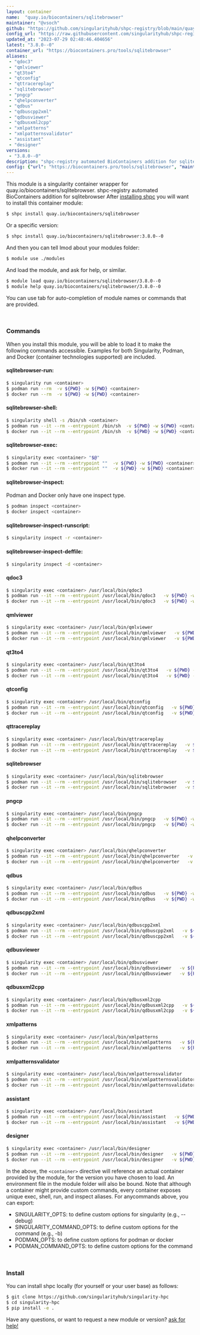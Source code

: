 ```yaml
---
layout: container
name:  "quay.io/biocontainers/sqlitebrowser"
maintainer: "@vsoch"
github: "https://github.com/singularityhub/shpc-registry/blob/main/quay.io/biocontainers/sqlitebrowser/container.yaml"
config_url: "https://raw.githubusercontent.com/singularityhub/shpc-registry/main/quay.io/biocontainers/sqlitebrowser/container.yaml"
updated_at: "2023-07-29 02:48:46.404656"
latest: "3.8.0--0"
container_url: "https://biocontainers.pro/tools/sqlitebrowser"
aliases:
 - "qdoc3"
 - "qmlviewer"
 - "qt3to4"
 - "qtconfig"
 - "qttracereplay"
 - "sqlitebrowser"
 - "pngcp"
 - "qhelpconverter"
 - "qdbus"
 - "qdbuscpp2xml"
 - "qdbusviewer"
 - "qdbusxml2cpp"
 - "xmlpatterns"
 - "xmlpatternsvalidator"
 - "assistant"
 - "designer"
versions:
 - "3.8.0--0"
description: "shpc-registry automated BioContainers addition for sqlitebrowser"
config: {"url": "https://biocontainers.pro/tools/sqlitebrowser", "maintainer": "@vsoch", "description": "shpc-registry automated BioContainers addition for sqlitebrowser", "latest": {"3.8.0--0": "sha256:39e283319207b78e1721934a52c70a929f3bd2070fcd1f7900b920477ca3fd08"}, "tags": {"3.8.0--0": "sha256:39e283319207b78e1721934a52c70a929f3bd2070fcd1f7900b920477ca3fd08"}, "docker": "quay.io/biocontainers/sqlitebrowser", "aliases": {"qdoc3": "/usr/local/bin/qdoc3", "qmlviewer": "/usr/local/bin/qmlviewer", "qt3to4": "/usr/local/bin/qt3to4", "qtconfig": "/usr/local/bin/qtconfig", "qttracereplay": "/usr/local/bin/qttracereplay", "sqlitebrowser": "/usr/local/bin/sqlitebrowser", "pngcp": "/usr/local/bin/pngcp", "qhelpconverter": "/usr/local/bin/qhelpconverter", "qdbus": "/usr/local/bin/qdbus", "qdbuscpp2xml": "/usr/local/bin/qdbuscpp2xml", "qdbusviewer": "/usr/local/bin/qdbusviewer", "qdbusxml2cpp": "/usr/local/bin/qdbusxml2cpp", "xmlpatterns": "/usr/local/bin/xmlpatterns", "xmlpatternsvalidator": "/usr/local/bin/xmlpatternsvalidator", "assistant": "/usr/local/bin/assistant", "designer": "/usr/local/bin/designer"}}
---
```


This module is a singularity container wrapper for quay.io/biocontainers/sqlitebrowser.
shpc-registry automated BioContainers addition for sqlitebrowser
After [installing shpc](#install) you will want to install this container module:


```bash
$ shpc install quay.io/biocontainers/sqlitebrowser
```

Or a specific version:

```bash
$ shpc install quay.io/biocontainers/sqlitebrowser:3.8.0--0
```

And then you can tell lmod about your modules folder:

```bash
$ module use ./modules
```

And load the module, and ask for help, or similar.

```bash
$ module load quay.io/biocontainers/sqlitebrowser/3.8.0--0
$ module help quay.io/biocontainers/sqlitebrowser/3.8.0--0
```

You can use tab for auto-completion of module names or commands that are provided.

<br>

### Commands

When you install this module, you will be able to load it to make the following commands accessible.
Examples for both Singularity, Podman, and Docker (container technologies supported) are included.

#### sqlitebrowser-run:

```bash
$ singularity run <container>
$ podman run --rm  -v ${PWD} -w ${PWD} <container>
$ docker run --rm  -v ${PWD} -w ${PWD} <container>
```

#### sqlitebrowser-shell:

```bash
$ singularity shell -s /bin/sh <container>
$ podman run --it --rm --entrypoint /bin/sh  -v ${PWD} -w ${PWD} <container>
$ docker run --it --rm --entrypoint /bin/sh  -v ${PWD} -w ${PWD} <container>
```

#### sqlitebrowser-exec:

```bash
$ singularity exec <container> "$@"
$ podman run --it --rm --entrypoint ""  -v ${PWD} -w ${PWD} <container> "$@"
$ docker run --it --rm --entrypoint ""  -v ${PWD} -w ${PWD} <container> "$@"
```

#### sqlitebrowser-inspect:

Podman and Docker only have one inspect type.

```bash
$ podman inspect <container>
$ docker inspect <container>
```

#### sqlitebrowser-inspect-runscript:

```bash
$ singularity inspect -r <container>
```

#### sqlitebrowser-inspect-deffile:

```bash
$ singularity inspect -d <container>
```


#### qdoc3

```bash
$ singularity exec <container> /usr/local/bin/qdoc3
$ podman run --it --rm --entrypoint /usr/local/bin/qdoc3   -v ${PWD} -w ${PWD} <container> -c " $@"
$ docker run --it --rm --entrypoint /usr/local/bin/qdoc3   -v ${PWD} -w ${PWD} <container> -c " $@"
```


#### qmlviewer

```bash
$ singularity exec <container> /usr/local/bin/qmlviewer
$ podman run --it --rm --entrypoint /usr/local/bin/qmlviewer   -v ${PWD} -w ${PWD} <container> -c " $@"
$ docker run --it --rm --entrypoint /usr/local/bin/qmlviewer   -v ${PWD} -w ${PWD} <container> -c " $@"
```


#### qt3to4

```bash
$ singularity exec <container> /usr/local/bin/qt3to4
$ podman run --it --rm --entrypoint /usr/local/bin/qt3to4   -v ${PWD} -w ${PWD} <container> -c " $@"
$ docker run --it --rm --entrypoint /usr/local/bin/qt3to4   -v ${PWD} -w ${PWD} <container> -c " $@"
```


#### qtconfig

```bash
$ singularity exec <container> /usr/local/bin/qtconfig
$ podman run --it --rm --entrypoint /usr/local/bin/qtconfig   -v ${PWD} -w ${PWD} <container> -c " $@"
$ docker run --it --rm --entrypoint /usr/local/bin/qtconfig   -v ${PWD} -w ${PWD} <container> -c " $@"
```


#### qttracereplay

```bash
$ singularity exec <container> /usr/local/bin/qttracereplay
$ podman run --it --rm --entrypoint /usr/local/bin/qttracereplay   -v ${PWD} -w ${PWD} <container> -c " $@"
$ docker run --it --rm --entrypoint /usr/local/bin/qttracereplay   -v ${PWD} -w ${PWD} <container> -c " $@"
```


#### sqlitebrowser

```bash
$ singularity exec <container> /usr/local/bin/sqlitebrowser
$ podman run --it --rm --entrypoint /usr/local/bin/sqlitebrowser   -v ${PWD} -w ${PWD} <container> -c " $@"
$ docker run --it --rm --entrypoint /usr/local/bin/sqlitebrowser   -v ${PWD} -w ${PWD} <container> -c " $@"
```


#### pngcp

```bash
$ singularity exec <container> /usr/local/bin/pngcp
$ podman run --it --rm --entrypoint /usr/local/bin/pngcp   -v ${PWD} -w ${PWD} <container> -c " $@"
$ docker run --it --rm --entrypoint /usr/local/bin/pngcp   -v ${PWD} -w ${PWD} <container> -c " $@"
```


#### qhelpconverter

```bash
$ singularity exec <container> /usr/local/bin/qhelpconverter
$ podman run --it --rm --entrypoint /usr/local/bin/qhelpconverter   -v ${PWD} -w ${PWD} <container> -c " $@"
$ docker run --it --rm --entrypoint /usr/local/bin/qhelpconverter   -v ${PWD} -w ${PWD} <container> -c " $@"
```


#### qdbus

```bash
$ singularity exec <container> /usr/local/bin/qdbus
$ podman run --it --rm --entrypoint /usr/local/bin/qdbus   -v ${PWD} -w ${PWD} <container> -c " $@"
$ docker run --it --rm --entrypoint /usr/local/bin/qdbus   -v ${PWD} -w ${PWD} <container> -c " $@"
```


#### qdbuscpp2xml

```bash
$ singularity exec <container> /usr/local/bin/qdbuscpp2xml
$ podman run --it --rm --entrypoint /usr/local/bin/qdbuscpp2xml   -v ${PWD} -w ${PWD} <container> -c " $@"
$ docker run --it --rm --entrypoint /usr/local/bin/qdbuscpp2xml   -v ${PWD} -w ${PWD} <container> -c " $@"
```


#### qdbusviewer

```bash
$ singularity exec <container> /usr/local/bin/qdbusviewer
$ podman run --it --rm --entrypoint /usr/local/bin/qdbusviewer   -v ${PWD} -w ${PWD} <container> -c " $@"
$ docker run --it --rm --entrypoint /usr/local/bin/qdbusviewer   -v ${PWD} -w ${PWD} <container> -c " $@"
```


#### qdbusxml2cpp

```bash
$ singularity exec <container> /usr/local/bin/qdbusxml2cpp
$ podman run --it --rm --entrypoint /usr/local/bin/qdbusxml2cpp   -v ${PWD} -w ${PWD} <container> -c " $@"
$ docker run --it --rm --entrypoint /usr/local/bin/qdbusxml2cpp   -v ${PWD} -w ${PWD} <container> -c " $@"
```


#### xmlpatterns

```bash
$ singularity exec <container> /usr/local/bin/xmlpatterns
$ podman run --it --rm --entrypoint /usr/local/bin/xmlpatterns   -v ${PWD} -w ${PWD} <container> -c " $@"
$ docker run --it --rm --entrypoint /usr/local/bin/xmlpatterns   -v ${PWD} -w ${PWD} <container> -c " $@"
```


#### xmlpatternsvalidator

```bash
$ singularity exec <container> /usr/local/bin/xmlpatternsvalidator
$ podman run --it --rm --entrypoint /usr/local/bin/xmlpatternsvalidator   -v ${PWD} -w ${PWD} <container> -c " $@"
$ docker run --it --rm --entrypoint /usr/local/bin/xmlpatternsvalidator   -v ${PWD} -w ${PWD} <container> -c " $@"
```


#### assistant

```bash
$ singularity exec <container> /usr/local/bin/assistant
$ podman run --it --rm --entrypoint /usr/local/bin/assistant   -v ${PWD} -w ${PWD} <container> -c " $@"
$ docker run --it --rm --entrypoint /usr/local/bin/assistant   -v ${PWD} -w ${PWD} <container> -c " $@"
```


#### designer

```bash
$ singularity exec <container> /usr/local/bin/designer
$ podman run --it --rm --entrypoint /usr/local/bin/designer   -v ${PWD} -w ${PWD} <container> -c " $@"
$ docker run --it --rm --entrypoint /usr/local/bin/designer   -v ${PWD} -w ${PWD} <container> -c " $@"
```



In the above, the `<container>` directive will reference an actual container provided
by the module, for the version you have chosen to load. An environment file in the
module folder will also be bound. Note that although a container
might provide custom commands, every container exposes unique exec, shell, run, and
inspect aliases. For anycommands above, you can export:

 - SINGULARITY_OPTS: to define custom options for singularity (e.g., --debug)
 - SINGULARITY_COMMAND_OPTS: to define custom options for the command (e.g., -b)
 - PODMAN_OPTS: to define custom options for podman or docker
 - PODMAN_COMMAND_OPTS: to define custom options for the command

<br>

### Install

You can install shpc locally (for yourself or your user base) as follows:

```bash
$ git clone https://github.com/singularityhub/singularity-hpc
$ cd singularity-hpc
$ pip install -e .
```

Have any questions, or want to request a new module or version? [ask for help!](https://github.com/singularityhub/singularity-hpc/issues)